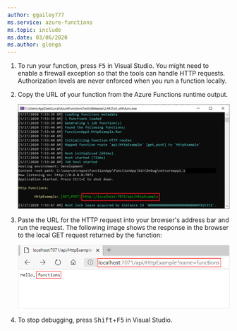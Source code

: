 ```yaml
---
author: ggailey777
ms.service: azure-functions
ms.topic: include
ms.date: 03/06/2020
ms.author: glenga
---
```


1. To run your function, press <kbd>F5</kbd> in Visual Studio. You might need to enable a firewall exception so that the tools can handle HTTP requests. Authorization levels are never enforced when you run a function locally.

2. Copy the URL of your function from the Azure Functions runtime output.

    ![Azure local runtime](./media/functions-run-function-test-local-vs/functions-debug-local-vs.png)

3. Paste the URL for the HTTP request into your browser's address bar and run the request. The following image shows the response in the browser to the local GET request returned by the function: 

    ![Function localhost response in the browser](./media/functions-run-function-test-local-vs/functions-run-browser-local-vs.png)

4. To stop debugging, press <kbd>Shift</kbd>+<kbd>F5</kbd> in Visual Studio.
